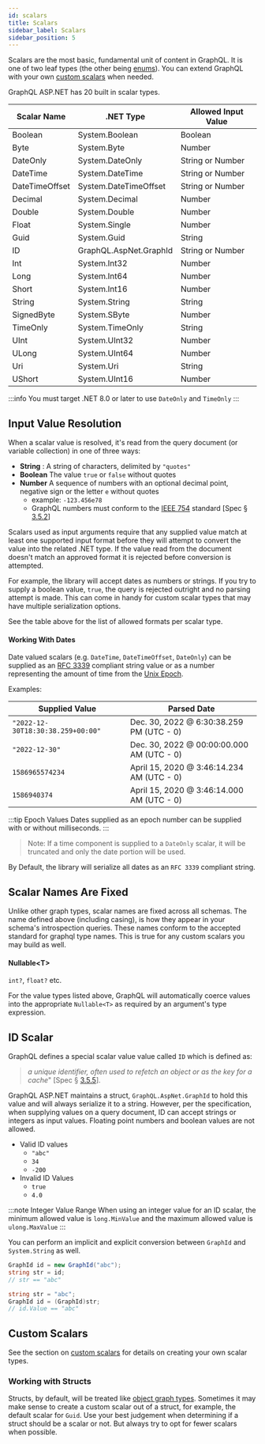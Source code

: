```yaml
---
id: scalars
title: Scalars
sidebar_label: Scalars
sidebar_position: 5
---
```


Scalars are the most basic, fundamental unit of content in GraphQL. It is one of two leaf types (the other being [enums](./enums)). You can extend GraphQL with your own [custom scalars](../advanced/custom-scalars) when needed.

GraphQL ASP.NET has 20 built in scalar types.

| Scalar Name    | .NET Type              | Allowed Input Value |
| -------------- | ---------------------- | ------------------- |
| Boolean        | System.Boolean         | Boolean             |
| Byte           | System.Byte            | Number              |
| DateOnly       | System.DateOnly        | String or Number    |
| DateTime       | System.DateTime        | String or Number    |
| DateTimeOffset | System.DateTimeOffset  | String or Number    |
| Decimal        | System.Decimal         | Number              |
| Double         | System.Double          | Number              |
| Float          | System.Single          | Number              |
| Guid           | System.Guid            | String              |
| ID             | GraphQL.AspNet.GraphId | String or Number    |
| Int            | System.Int32           | Number              |
| Long           | System.Int64           | Number              |
| Short          | System.Int16           | Number              |
| String         | System.String          | String              |
| SignedByte     | System.SByte           | Number              |
| TimeOnly       | System.TimeOnly        | String              |
| UInt           | System.UInt32          | Number              |
| ULong          | System.UInt64          | Number              |
| Uri            | System.Uri             | String              |
| UShort         | System.UInt16          | Number              |

:::info 
 You must target .NET 8.0 or later to use `DateOnly` and `TimeOnly`
:::

## Input Value Resolution

When a scalar value is resolved, it's read from the query document (or variable collection) in one of three ways:

-   **String** : A string of characters, delimited by `"quotes"`
-   **Boolean** The value `true` or `false` without quotes
-   **Number** A sequence of numbers with an optional decimal point, negative sign or the letter `e` without quotes
    -   example: `-123.456e78`
    -   GraphQL numbers must conform to the [IEEE 754](https://en.wikipedia.org/wiki/IEEE_754) standard [Spec § [3.5.2](https://graphql.github.io/graphql-spec/October2021/#sec-Float)]

Scalars used as input arguments require that any supplied value match at least one supported input format before they will attempt to convert the value into the related .NET type. If the value read from the document doesn't match an approved format it is rejected before conversion is attempted. 

For example, the library will accept dates as numbers or strings. If you try to supply a boolean value, `true`, the query is rejected outright and no parsing attempt is made. This can come in handy for custom scalar types that may have multiple serialization options.

See the table above for the list of allowed formats per scalar type.

#### Working With Dates

Date valued scalars (e.g. `DateTime`, `DateTimeOffset`, `DateOnly`) can be supplied as an [RFC 3339](https://www.rfc-editor.org/rfc/rfc3339) compliant string value or as a number representing the amount of time from the [Unix Epoch](https://en.wikipedia.org/wiki/Unix_time).

Examples:

| Supplied Value  | Parsed Date |
|-----------------|-------------|
|`"2022-12-30T18:30:38.259+00:00"`  |Dec. 30, 2022 @  6:30:38.259 PM (UTC - 0) |
|`"2022-12-30"`                     |Dec. 30, 2022 @  00:00:00.000 AM (UTC - 0) |
|`1586965574234`                    | April 15, 2020 @ 3:46:14.234 AM (UTC - 0) |
|`1586940374`                       | April 15, 2020 @ 3:46:14.000 AM (UTC - 0) |

:::tip Epoch Values
Dates supplied as an epoch number can be supplied with or without milliseconds.
:::

> Note: If a time component is supplied to a `DateOnly` scalar, it will be truncated and only the date portion will be used. 

By Default, the library will serialize all dates as an `RFC 3339` compliant string.


## Scalar Names Are Fixed

Unlike other graph types, scalar names are fixed across all schemas. The name defined above (including casing), is how they appear in your schema's introspection queries. These names conform to the accepted standard for graphql type names. This is true for any custom scalars you may build as well.

#### Nullable&lt;T&gt;

`int?`, `float?` etc.

For the value types listed above, GraphQL will automatically coerce values into the appropriate `Nullable<T>` as required by an argument's type expression.

## ID Scalar

GraphQL defines a special scalar value value called `ID` which is defined as:

> _a unique identifier, often used to refetch an object or as the key for a cache_" [Spec § [3.5.5](https://graphql.github.io/graphql-spec/October2021/#sec-ID)].

GraphQL ASP.NET maintains a struct, `GraphQL.AspNet.GraphId` to hold this value and will always serialize it to a string. However, per the specification, when supplying values on a query document, ID can accept strings or integers as input values. Floating point numbers and boolean values are not allowed.

- Valid ID values
    - `"abc"`
    -  `34`
    - `-200`
- Invalid ID Values
    - `true`
    -  `4.0` 

:::note Integer Value Range
When using an integer value for an ID scalar, the minimum allowed value is `long.MinValue` and the maximum allowed value is `ulong.MaxValue`
:::

You can perform an implicit and explicit conversion between `GraphId` and `System.String` as well.

```csharp title="Converting GraphId"
GraphId id = new GraphId("abc");
string str = id;
// str == "abc"

string str = "abc";
GraphId id = (GraphId)str;
// id.Value == "abc"
```

## Custom Scalars
See the section on [custom scalars](../advanced/custom-scalars.md) for details on creating your own scalar types.

### Working with Structs

Structs, by default, will be treated like [object graph types](./objects.md). Sometimes it may make sense to create a custom scalar out of a struct, for example, the default scalar for `Guid`. Use your best judgement when determining if a struct should be a scalar or not. But always try to opt for fewer scalars when possible.